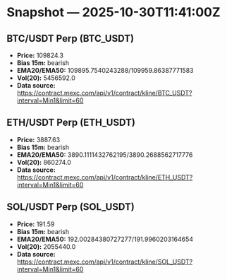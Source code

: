 # Snapshot — 2025-10-30T11:41:00Z

## BTC/USDT Perp (BTC_USDT)
- **Price:** 109824.3
- **Bias 15m:** bearish
- **EMA20/EMA50:** 109895.7540243288/109959.86387771583
- **Vol(20):** 5456592.0
- **Data source:** https://contract.mexc.com/api/v1/contract/kline/BTC_USDT?interval=Min1&limit=60

## ETH/USDT Perp (ETH_USDT)
- **Price:** 3887.63
- **Bias 15m:** bearish
- **EMA20/EMA50:** 3890.1111432762195/3890.2688562717776
- **Vol(20):** 860274.0
- **Data source:** https://contract.mexc.com/api/v1/contract/kline/ETH_USDT?interval=Min1&limit=60

## SOL/USDT Perp (SOL_USDT)
- **Price:** 191.59
- **Bias 15m:** bearish
- **EMA20/EMA50:** 192.00284380727277/191.9960203164654
- **Vol(20):** 2055440.0
- **Data source:** https://contract.mexc.com/api/v1/contract/kline/SOL_USDT?interval=Min1&limit=60
